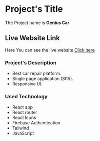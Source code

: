 # Project's Title

The Project name is **Genius Car**

## Live Website Link

Here You can see the live website [Click here]()

### Project's Description

* Best car repair platform.
* Single page application (SPA).
* Responsive UI.

### Used Technology

* React app
* React router
* React Icons
* Firebase Authentication
* Tailwind 
* JavaScript